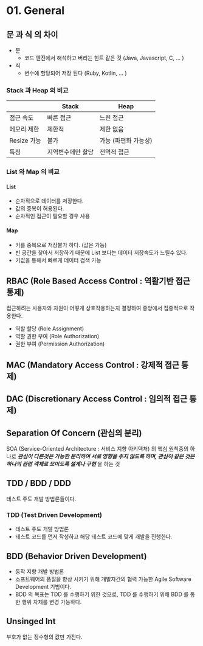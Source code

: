 # 01. General

## 문 과 식 의 차이

* 문
  * 코드 엔진에서 해석하고 버리는 힌트 같은 것 (Java, Javascript, C, ... )
* 식
  * 변수에 할당되어 저장 된다 (Ruby, Kotlin, ... )

### Stack 과 Heap 의 비교

||Stack|Heap|
|--|--|--|
|접근 속도|빠른 접근|느린 접근|
|메모리 제한|제한적|제한 없음|
|Resize 가능|불가|가능 (파편화 가능성)|
|특징|지역변수에만 할당|전역적 접근|

### List 와 Map 의 비교

#### List

* 순차적으로 데이터를 저장한다.
* 값의 중복이 허용된다.
* 순차적인 접근이 필요할 경우 사용

#### Map

* 키를 중복으로 저장불가 하다. (값은 가능)
* 빈 공간을 찾아서 저장하기 때문에 List 보다는 데이터 저장속도가 느릴수 있다.
* 키값을 통해서 빠르게 데이터 검색 가능

## RBAC (Role Based Access Control : 역활기반 접근 통제)

접근하려는 사용자와 자원이 어떻게 상호작용하는지 결정하여 중앙에서 집중적으로 작용한다.

* 역할 할당 (Role Assignment)
* 역할 권한 부여 (Role Authorization)
* 권한 부여 (Permission Authorization)

## MAC (Mandatory Access Control : 강제적 접근 통제)

## DAC (Discretionary Access Control : 임의적 접근 통제)

## Separation Of Concern (관심의 분리)

SOA (Service-Oriented Architecture : 서비스 지향 아키텍처) 의 핵심 원칙중의 하나로 _**관심이 다른것은 가능한 분리하여 서로 영향을 주지 않도록 하며, 관심이 같은 것은 하나의 관련 객체로 모이도록 설계나 구현**_ 을 하는 것

## TDD / BDD / DDD

테스트 주도 개발 방법론들이다.

### TDD (Test Driven Development)

* 테스트 주도 개발 방법론
* 테스트 코드를 먼저 작성하고 해당 테스트 코드에 맞게 개발을 진행한다.

## BDD (Behavior Driven Development)

* 동작 지향 개발 방법론
* 소프트웨어의 품질을 향상 시키기 위해 개발자간의 협력 가능한 Agile Software Development 기법이다.
* BDD 의 목표는 TDD 를 수행하기 위한 것으로, TDD 를 수행하기 위해 BDD 를 통한 행위 자체를 변경 가능하다.

## Unsinged Int

부호가 없는 정수형의 값만 가진다.